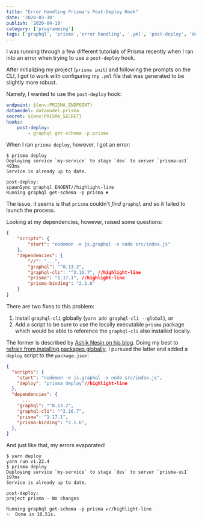 ```yaml
---
title: "Error Handling Prisma's Post-Deploy Hook"
date: '2020-03-30'
publish: '2020-04-19'
category: ['programming']
tags: ['graphql', 'prisma','error handling', '.yml', 'post-deploy', 'deployment hook']
---
```


I was running through a few different tutorials of Prisma recently when I ran into an error when trying to use a `post-deploy` hook.

After initializing my project (`prisma init`) and following the prompts on the CLI, I got to work with configuring my `.yml` file that was generated to be slightly more robust.

Namely, I wanted to use the `post-deploy` hook:

```yml:title=prisma.yml
endpoint: ${env:PRISMA_ENDPOINT}
datamodel: datamodel.prisma
secret: ${env:PRISMA_SECRET}
hooks:
    post-deploy:
        - graphql get-schema -p prisma
```

When I ran `prisma deploy`, however, I got an error:

```shell
$ prisma deploy
Deploying service `my-service` to stage `dev` to server `prisma-us1` 493ms
Service is already up to date.

post-deploy:
spawnSync graphql ENOENT//highlight-line
Running graphql get-schema -p prisma ✖
```

The issue, it seems is that `prisma` couldn't _find_ `graphql` and so it failed to launch the process.

Looking at my dependencies, however, raised some questions:

```json:title=package.json
{
    "scripts": {
        "start": "nodemon -e js,graphql -x node src/index.js"
    },
    "dependencies": {
        "//": "...",
        "graphql": "^0.13.2",
        "graphql-cli": "^2.16.7", //highlight-line
        "prisma": "1.17.1", //highlight-line
        "prisma-binding": "2.1.6"
    }
}
```

There are two fixes to this problem:

1. Install `graphql-cli` globally (`yarn add graphql-cli --global`), or
2. Add a script to be sure to use the locally executable `prisma` package which would be able to reference the `graphql-cli` also installed locally.

The former is described by [Ashik Nesin on his blog](https://ashiknesin.com/blog/how-to-fix-spawnsync-graphql-enoent-in-prisma/). Doing my best to [refrain from installing packages globally](https://stephencharlesweiss.com/blog/2020-02-26/global-node-packages-revisited/), I pursued the latter and added a `deploy` script to the `package.json`:

```json:title=package.json
{
  "scripts": {
    "start": "nodemon -e js,graphql -x node src/index.js",
    "deploy": "prisma deploy"//highlight-line
  },
  "dependencies": {
	  ...
    "graphql": "^0.13.2",
    "graphql-cli": "^2.16.7",
    "prisma": "1.17.1",
    "prisma-binding": "2.1.6",
  },
}
```

And just like that, my errors evaporated!

```shell
$ yarn deploy
yarn run v1.22.4
$ prisma deploy
Deploying service `my-service` to stage `dev` to server `prisma-us1` 197ms
Service is already up to date.

post-deploy:
project prisma - No changes

Running graphql get-schema -p prisma ✔//highlight-line
✨  Done in 10.51s.
```
